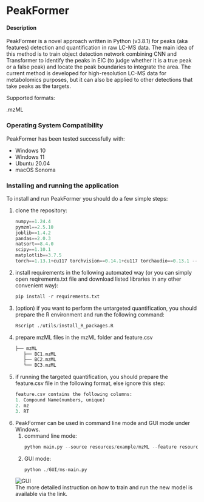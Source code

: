 # PeakFormer

#### Description
PeakFormer is a novel approach written in Python (v3.8.1) for peaks (aka features) detection 
and quantification in raw LC-MS data. The main idea of this method is to train object detection network combining 
CNN and Transformer to identify the peaks in EIC (to judge whether it is a true peak or a false peak) and 
locate the peak boundaries to integrate the area. The current method is developed for high-resolution LC-MS data for 
metabolomics purposes, but it can also be applied to other detections that take peaks as the targets.



Supported formats:

.mzML

### Operating System Compatibility
PeakFormer has been tested successfully with:
- Windows 10
- Windows 11
- Ubuntu 20.04
- macOS Sonoma


### Installing and running the application
To install and run PeakFormer you should do a few simple steps:
1. clone the repository:
   ```python
   numpy==1.24.4
   pymzml==2.5.10
   joblib==1.4.2
   pandas==2.0.3
   natsort==8.4.0
   scipy==1.10.1
   matplotlib==3.7.5
   torch==1.13.1+cu117 torchvision==0.14.1+cu117 torchaudio==0.13.1 --extra-index-url https://download.pytorch.org/whl/cu117
2. install requirements in the following automated way (or you can simply open reqirements.txt file and download listed libraries in any other convenient way):
    ```python
   pip install -r requirements.txt
3. (option) if you want to perform the untargeted quantification, you should prepare the R environment and run the following command:
   ```python
   Rscript ./utils/install_R_packages.R
   
4. prepare mzML files in the mzML folder and feature.csv
   ```python
   ├── mzML
      ├── BC1.mzML 
      ├── BC2.mzML
      └── BC3.mzML
5. if running the targeted quantification, you should prepare the feature.csv file in the following format, else ignore this step:
   ```python
   feature.csv contains the following columns:
   1. Compound Name(numbers, unique)
   2. mz
   3. RT
6. PeakFormer can be used in command line mode and GUI mode under Windows.
   1. command line mode:
       ```python
       python main.py --source resources/example/mzML --feature resources/example/faeture.csv --images_path resources/example/output --output_path resources/example/output/area.csv 
   2. GUI mode:
       ```python
       python ./GUI/ms-main.py

   ![GUI](resources/GUI.png)  
The more detailed instruction on how to train and run the new model is available via the link.
